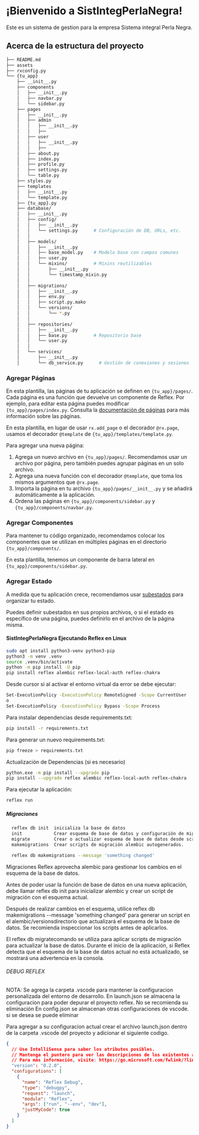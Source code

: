 # ¡Bienvenido a SistIntegPerlaNegra!

Este es un sistema de gestion para la empresa Sistema integral Perla Negra.

## Acerca de la estructura del proyecto

```bash
├── README.md
├── assets
├── rxconfig.py
└── {tu_app}
    ├── __init__.py
    ├── components
    │   ├── __init__.py
    │   ├── navbar.py
    │   └── sidebar.py
    ├── pages
    │   ├── __init__.py
    │   ├── admin
    │   │   ├── __init__.py
    │   │   ├── 
    │   ├── user
    │   │   ├── __init__.py
    │   │   ├── 
    │   ├── about.py
    │   ├── index.py
    │   ├── profile.py
    │   ├── settings.py
    │   └── table.py
    ├── styles.py
    ├── templates
    │   ├── __init__.py
    │   └── template.py
    ├── {tu_app}.py
    ├── database/
    │   ├── __init__.py
    │   ├── config/
    │   │   ├── __init__.py
    │   │   └── settings.py      # Configuración de DB, URLs, etc.
    │   │
    │   ├── models/
    │   │   ├── __init__.py
    │   │   ├── base_model.py    # Modelo base con campos comunes
    │   │   ├── user.py
    │   │   └── mixins/          # Mixins reutilizables
    │   │       ├── __init__.py
    │   │       └── timestamp_mixin.py
    │   │
    │   ├── migrations/
    │   │   ├── __init__.py
    │   │   ├── env.py
    │   │   ├── script.py.mako
    │   │   └── versions/
    │   │       └── *.py
    │   │
    │   ├── repositories/
    │   │   ├── __init__.py
    │   │   ├── base.py          # Repositorio base
    │   │   └── user.py
    │   │
    │   └── services/
    │       ├── __init__.py
    │       └── db_service.py      # Gestión de conexiones y sesiones
```

### Agregar Páginas

En esta plantilla, las páginas de tu aplicación se definen en `{tu_app}/pages/`.
Cada página es una función que devuelve un componente de Reflex.
Por ejemplo, para editar esta página puedes modificar `{tu_app}/pages/index.py`.
Consulta la [documentación de páginas](https://reflex.dev/docs/pages/routes/) para más información sobre las páginas.

En esta plantilla, en lugar de usar `rx.add_page` o el decorador `@rx.page`,
usamos el decorador `@template` de `{tu_app}/templates/template.py`.

Para agregar una nueva página:

1. Agrega un nuevo archivo en `{tu_app}/pages/`. Recomendamos usar un archivo por página, pero también puedes agrupar páginas en un solo archivo.
2. Agrega una nueva función con el decorador `@template`, que toma los mismos argumentos que `@rx.page`.
3. Importa la página en tu archivo `{tu_app}/pages/__init__.py` y se añadirá automáticamente a la aplicación.
4. Ordena las páginas en `{tu_app}/components/sidebar.py` y `{tu_app}/components/navbar.py`.

### Agregar Componentes

Para mantener tu código organizado, recomendamos colocar los componentes que se utilizan en múltiples páginas en el directorio `{tu_app}/components/`.

En esta plantilla, tenemos un componente de barra lateral en `{tu_app}/components/sidebar.py`.

### Agregar Estado

A medida que tu aplicación crece, recomendamos usar [subestados](https://reflex.dev/docs/substates/overview/)
para organizar tu estado.

Puedes definir subestados en sus propios archivos, o si el estado es específico de una página, puedes definirlo en el archivo de la página misma.

#### SistIntegPerlaNegra Ejecutando Reflex en Linux

```bash
sudo apt install python3-venv python3-pip
python3 -m venv .venv
source .venv/bin/activate
python -m pip install -U pip
pip install reflex alembic reflex-local-auth reflex-chakra

```
Desde cursor si al activar el entorno virtual da error se debe ejecutar:
```bash
Set-ExecutionPolicy -ExecutionPolicy RemoteSigned -Scope CurrentUser
o
Set-ExecutionPolicy -ExecutionPolicy Bypass -Scope Process
```

Para instalar dependencias desde requirements.txt:
```bash
pip install -r requirements.txt
```

Para generar un nuevo requirements.txt:
```bash
pip freeze > requirements.txt
```

Actualización de Dependencias (si es necesario)
```bash
python.exe -m pip install --upgrade pip
pip install --upgrade reflex alembic reflex-local-auth reflex-chakra
```

Para ejecutar la aplicación:
```bash
reflex run
```


##### Migraciones
```bash
  reflex db init  inicializa la base de datos
  init            Crear esquema de base de datos y configuración de migración.
  migrate         Crear o actualizar esquema de base de datos desde scripts de migración.
  makemigrations  Crear scripts de migración alembic autogenerados.

  reflex db makemigrations --message 'something changed'
```

Migraciones
Reflex aprovecha alembic para gestionar los cambios en el esquema de la base de datos.

Antes de poder usar la función de base de datos en una nueva aplicación, debe llamar reflex db init para inicializar alembic y crear un script de migración con el esquema actual.

Después de realizar cambios en el esquema, utilice reflex db makemigrations --message 'something changed' para generar un script en el alembic/versionsdirectorio que actualizará el esquema de la base de datos. Se recomienda inspeccionar los scripts antes de aplicarlos.

El reflex db migratecomando se utiliza para aplicar scripts de migración para actualizar la base de datos. Durante el inicio de la aplicación, si Reflex detecta que el esquema de la base de datos actual no está actualizado, se mostrará una advertencia en la consola.

###### DEBUG REFLEX

NOTA: Se agrega la carpeta .vscode para mantener la configuracion personalizada del entorno de desarrollo.
En launch.json se almacena la configuracion para poder depurar el proyecto reflex. No se recomienda su eliminación
En config.json se almacenan otras configuraciones de vscode. si se desea se puede eliminar

Para agregar a su configuracion actual crear el archivo launch.json dentro de la carpeta .vscode del proyecto y adicionar el siguiente codigo.

```json
{
  // Use IntelliSense para saber los atributos posibles.
  // Mantenga el puntero para ver las descripciones de los existentes atributos.
  // Para más información, visite: https://go.microsoft.com/fwlink/?linkid=830387
  "version": "0.2.0",
  "configurations": [
    {
      "name": "Reflex Debug",
      "type": "debugpy",
      "request": "launch",
      "module": "Reflex",
      "args": ["run", "--env", "dev"],
      "justMyCode": true
    }
  ]
}
```

